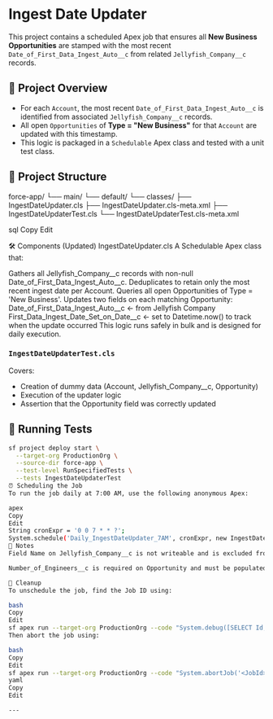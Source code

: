 # Ingest Date Updater

This project contains a scheduled Apex job that ensures all **New Business Opportunities** are stamped with the most recent `Date_of_First_Data_Ingest_Auto__c` from related `Jellyfish_Company__c` records.

## 🧠 Project Overview

- For each `Account`, the most recent `Date_of_First_Data_Ingest_Auto__c` is identified from associated `Jellyfish_Company__c` records.
- All open `Opportunities` of **Type = "New Business"** for that `Account` are updated with this timestamp.
- This logic is packaged in a `Schedulable` Apex class and tested with a unit test class.

## 📁 Project Structure

force-app/
└── main/
└── default/
└── classes/
├── IngestDateUpdater.cls
├── IngestDateUpdater.cls-meta.xml
├── IngestDateUpdaterTest.cls
└── IngestDateUpdaterTest.cls-meta.xml

sql
Copy
Edit

🛠 Components (Updated)
IngestDateUpdater.cls
A Schedulable Apex class that:

Gathers all Jellyfish_Company__c records with non-null Date_of_First_Data_Ingest_Auto__c.
Deduplicates to retain only the most recent ingest date per Account.
Queries all open Opportunities of Type = 'New Business'.
Updates two fields on each matching Opportunity:
Date_of_First_Data_Ingest_Auto__c ← from Jellyfish Company
First_Data_Ingest_Date_Set_on_Date__c ← set to Datetime.now() to track when the update occurred
This logic runs safely in bulk and is designed for daily execution.

### `IngestDateUpdaterTest.cls`

Covers:
- Creation of dummy data (Account, Jellyfish_Company__c, Opportunity)
- Execution of the updater logic
- Assertion that the Opportunity field was correctly updated

## 🧪 Running Tests

```bash
sf project deploy start \
  --target-org ProductionOrg \
  --source-dir force-app \
  --test-level RunSpecifiedTests \
  --tests IngestDateUpdaterTest
⏰ Scheduling the Job
To run the job daily at 7:00 AM, use the following anonymous Apex:

apex
Copy
Edit
String cronExpr = '0 0 7 * * ?';
System.schedule('Daily_IngestDateUpdater_7AM', cronExpr, new IngestDateUpdater());
🔐 Notes
Field Name on Jellyfish_Company__c is not writeable and is excluded from test data.

Number_of_Engineers__c is required on Opportunity and must be populated in test data.

🧼 Cleanup
To unschedule the job, find the Job ID using:

bash
Copy
Edit
sf apex run --target-org ProductionOrg --code "System.debug([SELECT Id, CronJobDetail.Name FROM CronTrigger WHERE CronJobDetail.Name = 'Daily_IngestDateUpdater_7AM']);"
Then abort the job using:

bash
Copy
Edit
sf apex run --target-org ProductionOrg --code "System.abortJob('<JobId>');"
yaml
Copy
Edit

---